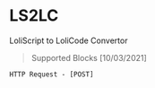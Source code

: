# LS2LC
LoliScript to LoliCode Convertor

> Supported Blocks [10/03/2021]
    
    HTTP Request - [POST]
